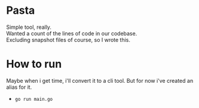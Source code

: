 # Pasta

Simple tool, really.<br/>
Wanted a count of the lines of code in our codebase.<br/>
Excluding snapshot files of course, so I wrote this.<br/>

# How to run

Maybe when i get time, i'll convert it to a cli tool.
But for now i've created an alias for it.

- `go run main.go`
